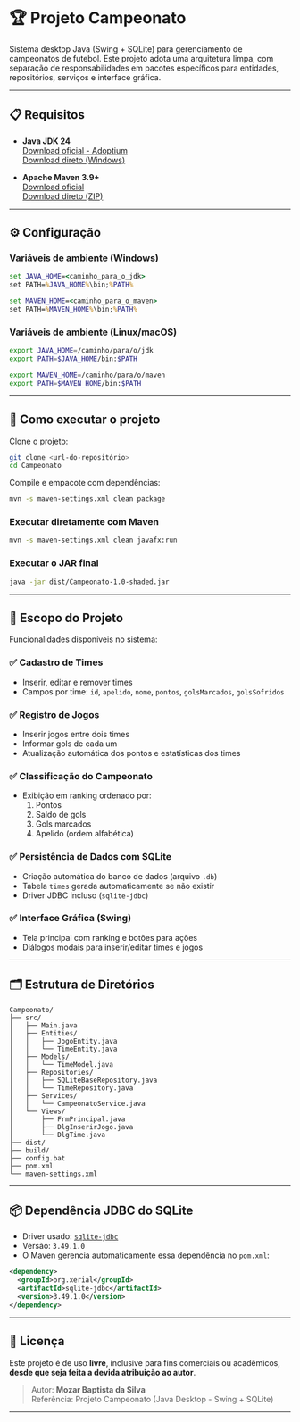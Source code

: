 # 🏆 Projeto Campeonato

Sistema desktop Java (Swing + SQLite) para gerenciamento de campeonatos de futebol. Este projeto adota uma arquitetura limpa, com separação de responsabilidades em pacotes específicos para entidades, repositórios, serviços e interface gráfica.

---

## 📋 Requisitos

- **Java JDK 24**  
  [Download oficial - Adoptium](https://adoptium.net/en-GB/download/)  
  [Download direto (Windows)](https://github.com/adoptium/temurin24-binaries/releases/download/jdk-24.0.1%2B9/OpenJDK24U-jdk_x64_windows_hotspot_24.0.1_9.zip)

- **Apache Maven 3.9+**  
  [Download oficial](https://maven.apache.org/)  
  [Download direto (ZIP)](https://dlcdn.apache.org/maven/maven-3/3.9.9/binaries/apache-maven-3.9.9-bin.zip)

---

## ⚙️ Configuração

### Variáveis de ambiente (Windows)

```cmd
set JAVA_HOME=<caminho_para_o_jdk>
set PATH=%JAVA_HOME%\bin;%PATH%

set MAVEN_HOME=<caminho_para_o_maven>
set PATH=%MAVEN_HOME%\bin;%PATH%
```

### Variáveis de ambiente (Linux/macOS)

```bash
export JAVA_HOME=/caminho/para/o/jdk
export PATH=$JAVA_HOME/bin:$PATH

export MAVEN_HOME=/caminho/para/o/maven
export PATH=$MAVEN_HOME/bin:$PATH
```

---

## 🚀 Como executar o projeto

Clone o projeto:

```bash
git clone <url-do-repositório>
cd Campeonato
```

Compile e empacote com dependências:

```bash
mvn -s maven-settings.xml clean package
```

### Executar diretamente com Maven

```bash
mvn -s maven-settings.xml clean javafx:run
```

### Executar o JAR final

```bash
java -jar dist/Campeonato-1.0-shaded.jar
```

---

## 📌 Escopo do Projeto

Funcionalidades disponíveis no sistema:

### ✅ Cadastro de Times

- Inserir, editar e remover times
- Campos por time: `id`, `apelido`, `nome`, `pontos`, `golsMarcados`, `golsSofridos`

### ✅ Registro de Jogos

- Inserir jogos entre dois times
- Informar gols de cada um
- Atualização automática dos pontos e estatísticas dos times

### ✅ Classificação do Campeonato

- Exibição em ranking ordenado por:
  1. Pontos
  2. Saldo de gols
  3. Gols marcados
  4. Apelido (ordem alfabética)

### ✅ Persistência de Dados com SQLite

- Criação automática do banco de dados (arquivo `.db`)
- Tabela `times` gerada automaticamente se não existir
- Driver JDBC incluso (`sqlite-jdbc`)

### ✅ Interface Gráfica (Swing)

- Tela principal com ranking e botões para ações
- Diálogos modais para inserir/editar times e jogos

---

## 🗂 Estrutura de Diretórios

```text
Campeonato/
├── src/
│   ├── Main.java
│   ├── Entities/
│   │   ├── JogoEntity.java
│   │   └── TimeEntity.java
│   ├── Models/
│   │   └── TimeModel.java
│   ├── Repositories/
│   │   ├── SQLiteBaseRepository.java
│   │   └── TimeRepository.java
│   ├── Services/
│   │   └── CampeonatoService.java
│   └── Views/
│       ├── FrmPrincipal.java
│       ├── DlgInserirJogo.java
│       └── DlgTime.java
├── dist/
├── build/
├── config.bat
├── pom.xml
└── maven-settings.xml
```

---

## 📦 Dependência JDBC do SQLite

- Driver usado: [`sqlite-jdbc`](https://github.com/xerial/sqlite-jdbc)
- Versão: `3.49.1.0`
- O Maven gerencia automaticamente essa dependência no `pom.xml`:

```xml
<dependency>
  <groupId>org.xerial</groupId>
  <artifactId>sqlite-jdbc</artifactId>
  <version>3.49.1.0</version>
</dependency>
```

---

## 📘 Licença

Este projeto é de uso **livre**, inclusive para fins comerciais ou acadêmicos, **desde que seja feita a devida atribuição ao autor**.

> Autor: **Mozar Baptista da Silva**  
> Referência: Projeto Campeonato (Java Desktop - Swing + SQLite)

---